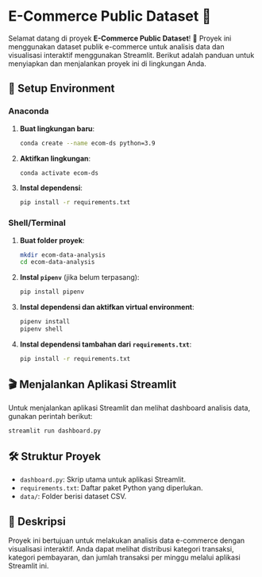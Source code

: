 
# E-Commerce Public Dataset 🌟

Selamat datang di proyek **E-Commerce Public Dataset**! 🎉 Proyek ini menggunakan dataset publik e-commerce untuk analisis data dan visualisasi interaktif menggunakan Streamlit. Berikut adalah panduan untuk menyiapkan dan menjalankan proyek ini di lingkungan Anda.

## 🚀 Setup Environment

### Anaconda

1. **Buat lingkungan baru**:
   ```bash
   conda create --name ecom-ds python=3.9
   ```

2. **Aktifkan lingkungan**:
   ```bash
   conda activate ecom-ds
   ```

3. **Instal dependensi**:
   ```bash
   pip install -r requirements.txt
   ```

### Shell/Terminal

1. **Buat folder proyek**:
   ```bash
   mkdir ecom-data-analysis
   cd ecom-data-analysis
   ```

2. **Instal `pipenv`** (jika belum terpasang):
   ```bash
   pip install pipenv
   ```

3. **Instal dependensi dan aktifkan virtual environment**:
   ```bash
   pipenv install
   pipenv shell
   ```

4. **Instal dependensi tambahan dari `requirements.txt`**:
   ```bash
   pip install -r requirements.txt
   ```

## 🎬 Menjalankan Aplikasi Streamlit

Untuk menjalankan aplikasi Streamlit dan melihat dashboard analisis data, gunakan perintah berikut:

```bash
streamlit run dashboard.py
```

## 🛠️ Struktur Proyek

- `dashboard.py`: Skrip utama untuk aplikasi Streamlit.
- `requirements.txt`: Daftar paket Python yang diperlukan.
- `data/`: Folder berisi dataset CSV.

## 📄 Deskripsi

Proyek ini bertujuan untuk melakukan analisis data e-commerce dengan visualisasi interaktif. Anda dapat melihat distribusi kategori transaksi, kategori pembayaran, dan jumlah transaksi per minggu melalui aplikasi Streamlit ini.

